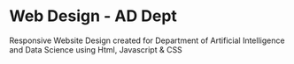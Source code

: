 # Web Design - AD Dept
Responsive Website Design created for Department of Artificial Intelligence and Data Science using Html, Javascript & CSS
